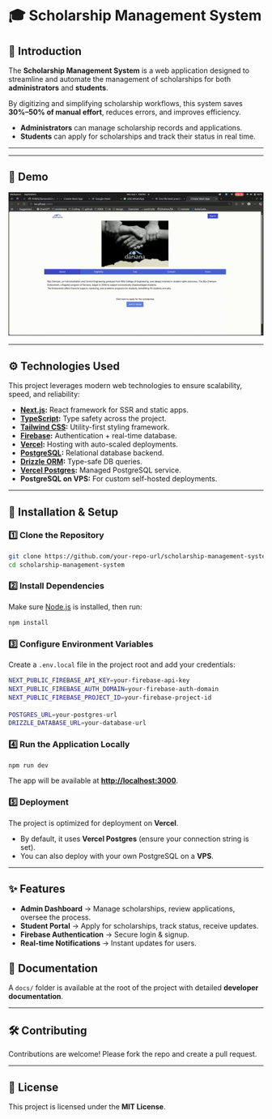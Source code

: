 
# 🎓 Scholarship Management System

## 📖 Introduction
The **Scholarship Management System** is a web application designed to streamline and automate the management of scholarships for both **administrators** and **students**.  

By digitizing and simplifying scholarship workflows, this system saves **30%–50% of manual effort**, reduces errors, and improves efficiency.  

- **Administrators** can manage scholarship records and applications.  
- **Students** can apply for scholarships and track their status in real time.  

---
---

## 🎥 Demo


 ![](./public/demo.gif)

---


## ⚙️ Technologies Used
This project leverages modern web technologies to ensure scalability, speed, and reliability:

- **[Next.js](https://nextjs.org/):** React framework for SSR and static apps.  
- **[TypeScript](https://www.typescriptlang.org/):** Type safety across the project.  
- **[Tailwind CSS](https://tailwindcss.com/):** Utility-first styling framework.  
- **[Firebase](https://firebase.google.com/):** Authentication + real-time database.  
- **[Vercel](https://vercel.com/):** Hosting with auto-scaled deployments.  
- **[PostgreSQL](https://www.postgresql.org/):** Relational database backend.  
- **[Drizzle ORM](https://orm.drizzle.team/):** Type-safe DB queries.  
- **[Vercel Postgres](https://vercel.com/postgres):** Managed PostgreSQL service.  
- **PostgreSQL on VPS:** For custom self-hosted deployments.  

---

## 🚀 Installation & Setup

### 1️⃣ Clone the Repository
```bash
git clone https://github.com/your-repo-url/scholarship-management-system.git
cd scholarship-management-system
````

### 2️⃣ Install Dependencies

Make sure [Node.js](https://nodejs.org/) is installed, then run:

```bash
npm install
```

### 3️⃣ Configure Environment Variables

Create a `.env.local` file in the project root and add your credentials:

```bash
NEXT_PUBLIC_FIREBASE_API_KEY=your-firebase-api-key
NEXT_PUBLIC_FIREBASE_AUTH_DOMAIN=your-firebase-auth-domain
NEXT_PUBLIC_FIREBASE_PROJECT_ID=your-firebase-project-id

POSTGRES_URL=your-postgres-url
DRIZZLE_DATABASE_URL=your-database-url
```

### 4️⃣ Run the Application Locally

```bash
npm run dev
```

The app will be available at **[http://localhost:3000](http://localhost:3000)**.

### 5️⃣ Deployment

The project is optimized for deployment on **Vercel**.

* By default, it uses **Vercel Postgres** (ensure your connection string is set).
* You can also deploy with your own PostgreSQL on a **VPS**.

---

## ✨ Features

* **Admin Dashboard** → Manage scholarships, review applications, oversee the process.
* **Student Portal** → Apply for scholarships, track status, receive updates.
* **Firebase Authentication** → Secure login & signup.
* **Real-time Notifications** → Instant updates for users.


## 📂 Documentation

A `docs/` folder is available at the root of the project with detailed **developer documentation**.

---

## 🛠️ Contributing

Contributions are welcome! Please fork the repo and create a pull request.

---

## 📜 License

This project is licensed under the **MIT License**.


